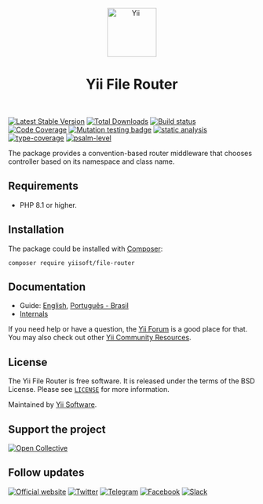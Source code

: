 <p align="center">
    <a href="https://github.com/yiisoft" target="_blank">
        <img src="https://yiisoft.github.io/docs/images/yii_logo.svg" height="100px" alt="Yii">
    </a>
    <h1 align="center">Yii File Router</h1>
    <br>
</p>

[![Latest Stable Version](https://poser.pugx.org/yiisoft/file-router/v/stable.png)](https://packagist.org/packages/yiisoft/file-router)
[![Total Downloads](https://poser.pugx.org/yiisoft/file-router/downloads.png)](https://packagist.org/packages/yiisoft/file-router)
[![Build status](https://github.com/yiisoft/file-router/workflows/build/badge.svg)](https://github.com/yiisoft/file-router/actions?query=workflow%3Abuild)
[![Code Coverage](https://codecov.io/gh/yiisoft/file-router/branch/master/graph/badge.svg)](https://codecov.io/gh/yiisoft/file-router)
[![Mutation testing badge](https://img.shields.io/endpoint?style=flat&url=https%3A%2F%2Fbadge-api.stryker-mutator.io%2Fgithub.com%2Fyiisoft%2Ffile-router%2Fmaster)](https://dashboard.stryker-mutator.io/reports/github.com/yiisoft/file-router/master)
[![static analysis](https://github.com/yiisoft/file-router/workflows/static%20analysis/badge.svg)](https://github.com/yiisoft/file-router/actions?query=workflow%3A%22static+analysis%22)
[![type-coverage](https://shepherd.dev/github/yiisoft/file-router/coverage.svg)](https://shepherd.dev/github/yiisoft/file-router)
[![psalm-level](https://shepherd.dev/github/yiisoft/file-router/level.svg)](https://shepherd.dev/github/yiisoft/file-router)

The package provides a convention-based router middleware that chooses controller based on its namespace and class name.

## Requirements

- PHP 8.1 or higher.

## Installation

The package could be installed with [Composer](https://getcomposer.org):

```shell
composer require yiisoft/file-router
```

## Documentation

- Guide: [English](docs/guide/en/README.md), [Português - Brasil](docs/guide/pt-BR/README.md)
- [Internals](docs/internals.md)

If you need help or have a question, the [Yii Forum](https://forum.yiiframework.com/c/yii-3-0/63) is a good place for that.
You may also check out other [Yii Community Resources](https://www.yiiframework.com/community).

## License

The Yii File Router is free software. It is released under the terms of the BSD License.
Please see [`LICENSE`](./LICENSE.md) for more information.

Maintained by [Yii Software](https://www.yiiframework.com/).

## Support the project

[![Open Collective](https://img.shields.io/badge/Open%20Collective-sponsor-7eadf1?logo=open%20collective&logoColor=7eadf1&labelColor=555555)](https://opencollective.com/yiisoft)

## Follow updates

[![Official website](https://img.shields.io/badge/Powered_by-Yii_Framework-green.svg?style=flat)](https://www.yiiframework.com/)
[![Twitter](https://img.shields.io/badge/twitter-follow-1DA1F2?logo=twitter&logoColor=1DA1F2&labelColor=555555?style=flat)](https://twitter.com/yiiframework)
[![Telegram](https://img.shields.io/badge/telegram-join-1DA1F2?style=flat&logo=telegram)](https://t.me/yii3en)
[![Facebook](https://img.shields.io/badge/facebook-join-1DA1F2?style=flat&logo=facebook&logoColor=ffffff)](https://www.facebook.com/groups/yiitalk)
[![Slack](https://img.shields.io/badge/slack-join-1DA1F2?style=flat&logo=slack)](https://yiiframework.com/go/slack)
